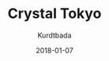 ---
title: "Crystal Tokyo"
subtitle: "Kurdtbada"
customForwardUrl: "https://www.youtube.com/watch?v=4kdwUOlihDA"
displayImg: "https://img.youtube.com/vi/4kdwUOlihDA/0.jpg"
date: "2018-01-07"
newTab: true 
---